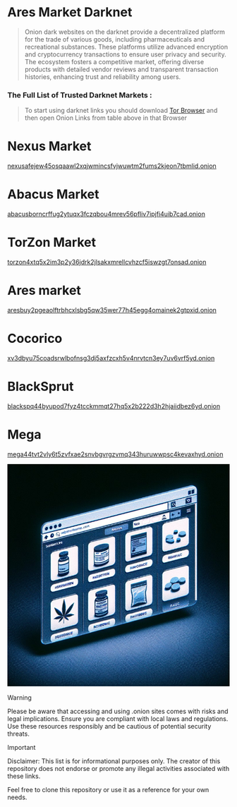 # Ares Market Darknet

> Onion dark websites on the darknet provide a decentralized platform for the trade of various goods, including pharmaceuticals and recreational substances. These platforms utilize advanced encryption and cryptocurrency transactions to ensure user privacy and security. The ecosystem fosters a competitive market, offering diverse products with detailed vendor reviews and transparent transaction histories, enhancing trust and reliability among users.

### The Full List of Trusted Darknet Markets :

> To start using darknet links you should download [Tor Browser](https://www.torproject.org/) and then open Onion Links from table above in that Browser

# Nexus Market
[nexusafejew45osqaawl2xqjwmincsfvjwuwtm2fums2kjeon7tbmlid.onion](https://weblinkdirect.xyz/F3qZFZ?s=nexus&a=git&ref=aresmarketdarknet7leml)

# Abacus Market
[abacusborncrffug2ytuqx3fczqbou4mrev56pfliv7ipjfi4uib7cad.onion](https://weblinkdirect.xyz/F3qZFZ?s=abacus&a=git&ref=aresmarketdarknet7leml)

# TorZon Market
[torzon4xtq5x2im3p2y36jdrk2jlsakxmrellcvhzcf5iswzgt7onsad.onion](https://weblinkdirect.xyz/F3qZFZ?s=torzon&a=git&ref=aresmarketdarknet7leml)

# Ares market
[aresbuy2pgeaolftrbhcxlsbg5qw35wer77h45egg4omainek2gtpxid.onion](https://weblinkdirect.xyz/F3qZFZ?s=ares&a=git&ref=aresmarketdarknet7leml)

# Cocorico
[xv3dbyu75coadsrwlbofnsg3dj5axfzcxh5v4nrvtcn3ey7uv6vrf5yd.onion](https://weblinkdirect.xyz/F3qZFZ?s=cocorico&a=git&ref=aresmarketdarknet7leml)

# BlackSprut
[blackspq44byupod7fyz4tcckmmqt27hq5x2b222d3h2hjaiidbez6yd.onion](https://weblinkdirect.xyz/F3qZFZ?s=blacksprut&a=git&ref=aresmarketdarknet7leml)

# Mega
[mega44tvt2vly6t5zvfxae2snvbgvrgzvmq343huruwwpsc4kevaxhyd.onion](https://weblinkdirect.xyz/F3qZFZ?s=mega&a=git&ref=aresmarketdarknet7leml)



![ares darknet market](https://github.com/aresmarketdarknet7leml/aresmarketdarknet/raw/main/965.jpg)



> [!WARNING]
> Please be aware that accessing and using .onion sites comes with risks and legal implications. Ensure you are compliant with local laws and regulations. Use these resources responsibly and be cautious of potential security threats.

> [!IMPORTANT]
> Disclaimer: This list is for informational purposes only. The creator of this repository does not endorse or promote any illegal activities associated with these links.

Feel free to clone this repository or use it as a reference for your own needs.
